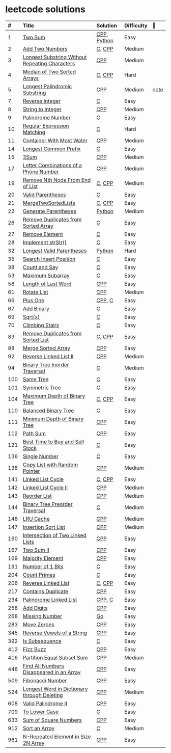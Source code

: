 # leetcode solutions

| # | Title | Solution | Difficulty | :memo: |
| :------ | :------ | :------ | :----- | :----- |
| 1 | [Two Sum](https://leetcode.com/problems/two-sum/) | [CPP](./solutions/0001_two_sum.cc), [Python](./solutions/0001_two_sum.py)  | Easy |
| 2 | [Add Two Numbers](https://leetcode.com/problems/add-two-numbers/) | [C](./solutions/0002_add_two_numbers.c), [CPP](./solutions/0002_add_two_numbers.cc) | Medium |
| 3 | [Longest Substring Without Repeating Characters](https://leetcode.com/problems/longest-substring-without-repeating-characters/) | [CPP](./solutions/0003_longest_substring_without_repeating_characters.cc)  | Medium |
| 4 | [Median of Two Sorted Arrays](https://leetcode.com/problems/median-of-two-sorted-arrays/) | [C](./solutions/0004_find_median_sorted_arrays.c), [CPP](./solutions/0004_find_median_sorted_arrays.cc)  | Hard |
| 5 | [Longest Palindromic Substring](https://leetcode.com/problems/longest-palindromic-substring/) | [CPP](./solutions/0005_longest_palindromic_substring.cc)  | Medium | [note](/notes/0005.md) |
| 7 | [Reverse Integer](https://leetcode.com/problems/reverse-integer/) | [C](./solutions/0007_reverse.c)  | Easy |
| 8 | [String to Integer](https://leetcode.com/problems/string-to-integer-atoi/) | [CPP](./solutions/0008_atoi.cc)  | Medium |
| 9 | [Palindrome Number](https://leetcode.com/problems/palindrome-number/) | [C](./solutions/0009_is_palindrome.c)  | Easy |
| 10 | [Regular Expression Matching](https://leetcode.com/problems/regular-expression-matching/) | [C](./solutions/0010_is_match.c)  | Hard |
| 11 | [Container With Most Water](https://leetcode.com/problems/container-with-most-water/) | [CPP](./solutions/0011_max_area.cc)  | Medium |
| 14 | [Longest Common Prefix](https://leetcode.com/problems/longest-common-prefix/) | [C](./solutions/0014_longest_common_prefix.c)  | Easy |
| 15 | [3Sum](https://leetcode-cn.com/problems/3sum/) | [CPP](./solutions/0015_three_sum.cc)  | Medium |
| 17 | [Letter Combinations of a Phone Number](https://leetcode.com/problems/letter-combinations-of-a-phone-number/) | [CPP](./solutions/0017_letter_combinations.cc)  | Medium |
| 19 | [Remove Nth Node From End of List](https://leetcode.com/problems/remove-nth-node-from-end-of-list/) | [C](./solutions/0019_remove_nth_from_end.c), [CPP](./solutions/0019_remove_nth_node_from_end_of_list.cc)  | Medium |
| 20 | [Valid Parentheses](https://leetcode.com/problems/valid-parentheses/) | [C](./solutions/0020_valid_parentheses.c)  | Easy |
| 21 | [MergeTwoSortedLists](https://leetcode.com/problems/merge-two-sorted-lists/) | [C](./solutions/0021_merge_two_lists.c), [CPP](./solutions/0021_merge_two_sorted_lists.cc)  | Easy |
| 22 | [Generate Parentheses](https://leetcode.com/problems/generate-parentheses/) | [Python](./solutions/0022_generate_parenthesis.py)  | Medium |
| 26 | [Remove Duplicates from Sorted Array](https://leetcode.com/problems/remove-duplicates-from-sorted-array/) | [C](./solutions/0026_remove_duplicates.c)  | Easy |
| 27 | [Remove Element](https://leetcode.com/problems/remove-element/) | [C](./solutions/0027_remove_element.c)  | Easy |
| 28 | [Implement strStr()](https://leetcode.com/problems/implement-strstr/) | [C](./solutions/0028_str_str.c)  | Easy |
| 32 | [Longest Valid Parentheses](https://leetcode.com/problems/longest-valid-parentheses/) | [Python](./solutions/0032_longest_valid_parentheses.py)  | Hard |
| 35 | [Search Insert Position](https://leetcode.com/problems/search-insert-position/) | [C](./solutions/0035_search_insert.c)  | Easy |
| 38 | [Count and Say](https://leetcode.com/problems/count-and-say/) | [C](./solutions/0038_count_and_say.c)  | Easy |
| 53 | [Maximum Subarray](https://leetcode.com/problems/maximum-subarray/) | [C](./solutions/0053_max_sub_array.c)  | Easy |
| 58 | [Length of Last Word](https://leetcode.com/problems/length-of-last-word/) | [CPP](./solutions/0058_length_of_last_word.cc)  | Easy |
| 61 | [Rotate List](https://leetcode.com/problems/rotate-list/) | [CPP](./solutions/0061_rotate_list.cc)  | Medium |
| 66 | [Plus One](https://leetcode.com/problems/plus-one/) | [CPP](./solutions/0066_plus_one.cc), [C](./solutions/0066_plus_one.c)  | Easy |
| 67 | [Add Binary](https://leetcode.com/problems/add-binary/) | [C](./solutions/0067_add_binary.c)  | Easy |
| 69 | [Sqrt(x)](https://leetcode.com/problems/sqrtx/) | [C](./solutions/0069_my_sqrt.c)  | Easy |
| 70 | [Climbing Stairs](https://leetcode.com/problems/climbing-stairs/) | [C](./solutions/0070_climb_stairs.c)  | Easy |
| 83 | [Remove Duplicates from Sorted List](https://leetcode.com/problems/remove-duplicates-from-sorted-list/) | [C](./solutions/0083_delete_duplicates.c), [CPP](./solutions/0083_remove_duplicates_from_sorted_list.cc)  | Easy |
| 88 | [Merge Sorted Array](https://leetcode.com/problems/merge-sorted-array/) | [CPP](./solutions/0088_merge.cc)  | Easy |
| 92 | [Reverse Linked List II](https://leetcode.com/problems/reverse-linked-list-ii/) | [CPP](./solutions/0092_reverse_linked_list_ii.cc)  | Medium |
| 94 | [Binary Tree Inorder Traversal](https://leetcode.com/problems/binary-tree-inorder-traversal/) | [C](./solutions/0094_binary_tree_inorder_traversal.c)  | Medium |
| 100 | [Same Tree](https://leetcode.com/problems/same-tree/) | [C](./solutions/0100_same_tree.c)  | Easy |
| 101 | [Symmetric Tree](https://leetcode.com/problems/symmetric-tree/) | [C](./solutions/0101_symmetric_tree.c)  | Easy |
| 104 | [Maximum Depth of Binary Tree](https://leetcode.com/problems/maximum-depth-of-binary-tree/) | [C](./solutions/0104_max_depth.c), [CPP](./solutions/0104_max_depth.cc)  | Easy |
| 110 | [Balanced Binary Tree](https://leetcode.com/problems/balanced-binary-tree/) | [C](./solutions/0110_balanced_binary_tree.c)  | Easy |
| 111 | [Minimum Depth of Binary Tree](https://leetcode.com/problems/minimum-depth-of-binary-tree/) | [CPP](./solutions/0111_min_depth.cc)  | Easy |
| 112 | [Path Sum](https://leetcode.com/problems/path-sum/) | [CPP](./solutions/0112_has_path_sum.cc)  | Easy |
| 121 | [Best Time to Buy and Sell Stock](https://leetcode.com/problems/best-time-to-buy-and-sell-stock/) | [C](./solutions/0121_max_profit.c)  | Easy |
| 136 | [Single Number](https://leetcode.com/problems/single-number/) | [C](./solutions/0136_single_number.c)  | Easy |
| 138 | [Copy List with Random Pointer](https://leetcode.com/problems/copy-list-with-random-pointer/) | [CPP](./solutions/0138_copy_list_with_random_pointer.cc)  | Medium |
| 141 | [Linked List Cycle](https://leetcode.com/problems/linked-list-cycle/) | [C](./solutions/0141_linked_list_cycle.c), [CPP](./solutions/0141_linked_list_cycle.cc)  | Easy |
| 142 | [Linked List Cycle II](https://leetcode.com/problems/linked-list-cycle-ii/description/) | [CPP](./solutions/0142_linked_list_cycle_ii.cc)  | Medium |
| 143 | [Reorder List](https://leetcode.com/problems/reorder-list/) | [CPP](./solutions/0143_reorder_list.cc)  | Medium |
| 144 | [Binary Tree Preorder Traversal](https://leetcode.com/problems/binary-tree-preorder-traversal/) | [C](./solutions/0144_binary_tree_preorder_traversal.c)  | Medium |
| 146 | [LRU Cache](https://leetcode-cn.com/problems/lru-cache/) | [CPP](./solutions/0146_lru_cache.cc)  | Medium |
| 147 | [Insertion Sort List](https://leetcode.com/problems/insertion-sort-list/) | [CPP](./solutions/0147_insertion_sort_list.cc)  | Medium |
| 160 | [Intersection of Two Linked Lists](https://leetcode.com/problems/intersection-of-two-linked-lists/) | [CPP](./solutions/0160_intersection_of_two_linked_lists.cc)  | Easy |
| 167 | [Two Sum II](https://leetcode-cn.com/problems/two-sum-ii-input-array-is-sorted/) | [CPP](./solutions/0167_two_sum_ii.cc)  | Easy |
| 169 | [Majority Element](https://leetcode.com/problems/majority-element/) | [CPP](./solutions/0169_majority_element.cc)  | Easy |
| 191 | [Number of 1 Bits](https://leetcode.com/problems/number-of-1-bits/) | [C](./solutions/0191_hamming_weight.c) | Easy |
| 204 | [Count Primes](https://leetcode.com/problems/count-primes/) | [C](./solutions/0204_count_primes.c)  | Easy |
| 206 | [Reverse Linked List](https://leetcode.com/problems/reverse-linked-list/) | [C](./solutions/0206_reverse_linked_list.c), [CPP](./solutions/0206_reverse_linked_list.cc)  | Easy |
| 217 | [Contains Duplicate](https://leetcode.com/problems/contains-duplicate/) | [CPP](./solutions/0217_contains_duplicate.cc)  | Easy |
| 234 | [Palindrome Linked List](https://leetcode.com/problems/palindrome-linked-list/) | [CPP](./solutions/0234_palindrome_linked_list.cc), [C](./solutions/0234_is_palindrome.c) | Easy |
| 258 | [Add Digits](https://leetcode.com/problems/add-digits/) | [CPP](./solutions/0258_add_digits.cc)  | Easy |
| 268 | [Missing Number](https://leetcode.com/problems/missing-number/) | [Go](./solutions/0268_missing_number.go)  | Easy |
| 283 | [Move Zeroes](https://leetcode.com/problems/move-zeroes/submissions/) | [CPP](./solutions/0283_move_zeroes.cc)  | Easy |
| 345 | [Reverse Vowels of a String](https://leetcode-cn.com/problems/reverse-vowels-of-a-string/) | [CPP](./solutions/0345_reverse_vowels_of_a_string.cc)  | Easy |
| 392 | [Is Subsequence](https://leetcode.com/problems/is-subsequence/) | [C](./solutions/0392_is_subsequence.c)  | Easy |
| 412 | [Fizz Buzz](https://leetcode-cn.com/problems/fizz-buzz/submissions/) | [CPP](./solutions/0412_fizz_buzz.cc)  | Easy |
| 416 | [Partition Equal Subset Sum](https://leetcode.com/problems/partition-equal-subset-sum/) | [CPP](./solutions/0416_can_partition.cc)  | Medium |
| 448 | [Find All Numbers Disappeared in an Array](https://leetcode.com/problems/find-all-numbers-disappeared-in-an-array/) | [CPP](./solutions/0448_find_disappeared_numbers.cc)  | Easy |
| 509 | [Fibonacci Number](https://leetcode.com/problems/fibonacci-number/) | [CPP](./solutions/0509_fibonacci_number.cc)  | Easy |
| 524 | [Longest Word in Dictionary through Deleting](https://leetcode-cn.com/problems/longest-word-in-dictionary-through-deleting/) | [CPP](./solutions/0524_longest_word_in_dictionary_through_deleting.cc)  | Medium |
| 608 | [Valid Palindrome II](https://leetcode-cn.com/problems/valid-palindrome-ii/) | [CPP](./solutions/0608_valid_palindrome_ii.cc)  | Easy |
| 709 | [To Lower Case](https://leetcode-cn.com/problems/to-lower-case/) | [C](./solutions/0709_to_lower_case.c)  | Easy |
| 633 | [Sum of Square Numbers](https://leetcode.com/problems/sum-of-square-numbers/) | [CPP](./solutions/0633_sum_of_square_numbers.cc)  | Easy |
| 912 | [Sort an Array](https://leetcode.com/problems/sort-an-array/) | [C](./solutions/0912_sort_array.c)  | Medium |
| 961 | [N-Repeated Element in Size 2N Array](https://leetcode.com/problems/n-repeated-element-in-size-2n-array/) | [CPP](./solutions/0961_n-repeated_element_in_size_2n_array.cc)  | Easy |
